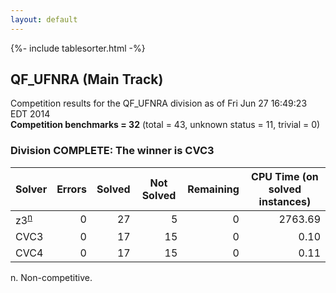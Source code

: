 ```yaml
---
layout: default
---
```

{%- include tablesorter.html -%}

## QF_UFNRA (Main Track)

Competition results for the QF_UFNRA division as of Fri Jun 27 16:49:23 EDT 2014
<br/>**Competition benchmarks = 32** (total = 43, unknown status = 11, trivial = 0)

### Division COMPLETE: The winner is CVC3



<table id="sequential" class="result sorted">
<thead>
<tr>
<th class="center">Solver</th><th class="center">Errors</th>
<th class="center">Solved</th>
<th class="center">Not Solved</th>
<th class="center">Remaining</th>
<th class="center">CPU Time (on solved instances)</th>
</tr>
</thead>
<tr>
<td><span class="non-competing-grey">z3<sup><a href="#fn">n</a></sup></span></td>
<td align="right">0</td>
<td align="right">27</td>
<td align="right">5</td>
<td align="right">0</td>
<td align="right">   2763.69</td>
</tr>
<tr>
<td>CVC3</td>
<td align="right">0</td>
<td align="right">17</td>
<td align="right">15</td>
<td align="right">0</td>
<td align="right">      0.10</td>
</tr>
<tr>
<td>CVC4</td>
<td align="right">0</td>
<td align="right">17</td>
<td align="right">15</td>
<td align="right">0</td>
<td align="right">      0.11</td>
</tr>
</table>

<span id="fn"> n. Non-competitive.</span>
